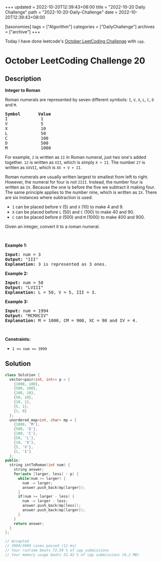 +++
updated = 2022-10-20T12:39:43+08:00
title = "2022-10-20 Daily Challenge"
path = "2022-10-20-Daily-Challenge"
date = 2022-10-20T12:39:43+08:00

[taxonomies]
tags = ["Algorithm"]
categories = ["DailyChallenge"]
archives = ["archive"]
+++

Today I have done leetcode's [October LeetCoding Challenge](https://leetcode.com/problems/integer-to-roman/) with `cpp`.

<!-- more -->

# October LeetCoding Challenge 20

## Description

**Integer to Roman**

<p>Roman numerals are represented by seven different symbols:&nbsp;<code>I</code>, <code>V</code>, <code>X</code>, <code>L</code>, <code>C</code>, <code>D</code> and <code>M</code>.</p>

<pre>
<strong>Symbol</strong>       <strong>Value</strong>
I             1
V             5
X             10
L             50
C             100
D             500
M             1000</pre>

<p>For example,&nbsp;<code>2</code> is written as <code>II</code>&nbsp;in Roman numeral, just two one&#39;s added together. <code>12</code> is written as&nbsp;<code>XII</code>, which is simply <code>X + II</code>. The number <code>27</code> is written as <code>XXVII</code>, which is <code>XX + V + II</code>.</p>

<p>Roman numerals are usually written largest to smallest from left to right. However, the numeral for four is not <code>IIII</code>. Instead, the number four is written as <code>IV</code>. Because the one is before the five we subtract it making four. The same principle applies to the number nine, which is written as <code>IX</code>. There are six instances where subtraction is used:</p>

<ul>
	<li><code>I</code> can be placed before <code>V</code> (5) and <code>X</code> (10) to make 4 and 9.&nbsp;</li>
	<li><code>X</code> can be placed before <code>L</code> (50) and <code>C</code> (100) to make 40 and 90.&nbsp;</li>
	<li><code>C</code> can be placed before <code>D</code> (500) and <code>M</code> (1000) to make 400 and 900.</li>
</ul>

<p>Given an integer, convert it to a roman numeral.</p>

<p>&nbsp;</p>
<p><strong class="example">Example 1:</strong></p>

<pre>
<strong>Input:</strong> num = 3
<strong>Output:</strong> &quot;III&quot;
<strong>Explanation:</strong> 3 is represented as 3 ones.
</pre>

<p><strong class="example">Example 2:</strong></p>

<pre>
<strong>Input:</strong> num = 58
<strong>Output:</strong> &quot;LVIII&quot;
<strong>Explanation:</strong> L = 50, V = 5, III = 3.
</pre>

<p><strong class="example">Example 3:</strong></p>

<pre>
<strong>Input:</strong> num = 1994
<strong>Output:</strong> &quot;MCMXCIV&quot;
<strong>Explanation:</strong> M = 1000, CM = 900, XC = 90 and IV = 4.
</pre>

<p>&nbsp;</p>
<p><strong>Constraints:</strong></p>

<ul>
	<li><code>1 &lt;= num &lt;= 3999</code></li>
</ul>


## Solution

``` cpp
class Solution {
  vector<pair<int, int>> p = {
    {1000, 100},
    {500, 100},
    {100, 10},
    {50, 10},
    {10, 1},
    {5, 1},
    {1, 0}
  };
  unordered_map<int, char> mp = {
    {1000, 'M'},
    {500, 'D'},
    {100, 'C'},
    {50, 'L'},
    {10, 'X'},
    {5, 'V'},
    {1, 'I'}
  };
public:
  string intToRoman(int num) {
    string answer;
    for(auto [larger, less] : p) {
      while(num >= larger) {
        num -= larger;
        answer.push_back(mp[larger]);
      }
      if(num >= larger - less) {
        num -= larger - less;
        answer.push_back(mp[less]);
        answer.push_back(mp[larger]);
      }
    }
    return answer;
  }
};

// Accepted
// 3999/3999 cases passed (11 ms)
// Your runtime beats 72.59 % of cpp submissions
// Your memory usage beats 31.42 % of cpp submissions (8.2 MB)
```
